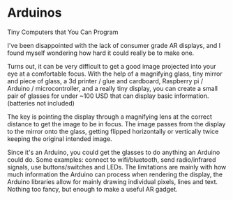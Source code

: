<!-- 2021-12-02- -->

# Arduinos

Tiny Computers that You Can Program

I've been disappointed with the lack of consumer grade AR displays, and I found myself wondering how hard it could really be to make one.

Turns out, it can be very difficult to get a good image projected into your eye at a comfortable focus. With the help of a magnifying glass, tiny mirror and piece of glass, a 3d printer / glue and cardboard, Raspberry pi / Arduino / microcontroller, and a really tiny display, you can create a small pair of glasses for under ~100 USD that can display basic information. (batteries not included)

The key is pointing the display through a magnifying lens at the correct distance to get the image to be in focus. The image passes from the display to the mirror onto the glass, getting flipped horizontally or vertically twice keeping the original intended image.

Since it's an Arduino, you could get the glasses to do anything an Arduino could do. Some examples: connect to wifi/bluetooth, send radio/infrared signals, use buttons/switches and LEDs. The limitations are mainly with how much information the Arduino can process when rendering the display, the Arduino libraries allow for mainly drawing individual pixels, lines and text. Nothing too fancy, but enough to make a useful AR gadget.
